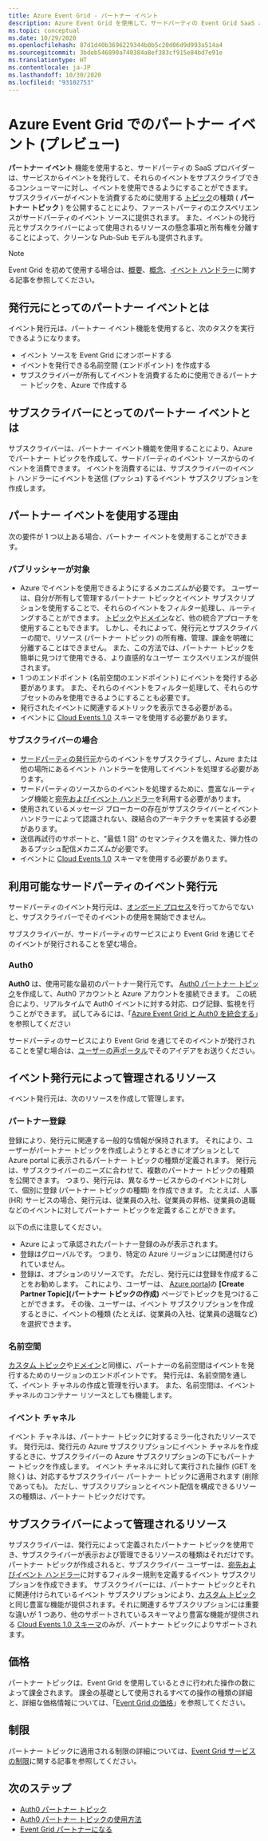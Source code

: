 ```yaml
---
title: Azure Event Grid - パートナー イベント
description: Azure Event Grid を使用して、サードパーティの Event Grid SaaS および PaaS パートナーから直接 Azure サービスにイベントを送信します。
ms.topic: conceptual
ms.date: 10/29/2020
ms.openlocfilehash: 87d1d40b3696229344b0b5c20d06d9d993a514a4
ms.sourcegitcommit: 3bdeb546890a740384a8ef383cf915e84bd7e91e
ms.translationtype: HT
ms.contentlocale: ja-JP
ms.lasthandoff: 10/30/2020
ms.locfileid: "93102753"
---
```

# <a name="partner-events-in-azure-event-grid-preview"></a>Azure Event Grid でのパートナー イベント (プレビュー)
**パートナー イベント** 機能を使用すると、サードパーティの SaaS プロバイダーは、サービスからイベントを発行して、それらのイベントをサブスクライブできるコンシューマーに対し、イベントを使用できるようにすることができます。 サブスクライバーがイベントを消費するために使用する [トピック](concepts.md#topics)の種類 ( **パートナー トピック** ) を公開することにより、ファーストパーティのエクスペリエンスがサードパーティのイベント ソースに提供されます。 また、イベントの発行元とサブスクライバーによって使用されるリソースの懸念事項と所有権を分離することによって、クリーンな Pub-Sub モデルも提供されます。

> [!NOTE]
> Event Grid を初めて使用する場合は、[概要](overview.md)、[概念](concepts.md)、[イベント ハンドラー](event-handlers.md)に関する記事を参照してください。

## <a name="what-is-partner-events-to-a-publisher"></a>発行元にとってのパートナー イベントとは
イベント発行元は、パートナー イベント機能を使用すると、次のタスクを実行できるようになります。

- イベント ソースを Event Grid にオンボードする
- イベントを発行できる名前空間 (エンドポイント) を作成する
- サブスクライバーが所有してイベントを消費するために使用できるパートナー トピックを、Azure で作成する

## <a name="what-is-partner-events-to-a-subscriber"></a>サブスクライバーにとってのパートナー イベントとは
サブスクライバーは、パートナー イベント機能を使用することにより、Azure でパートナー トピックを作成して、サードパーティのイベント ソースからのイベントを消費できます。 イベントを消費するには、サブスクライバーのイベント ハンドラーにイベントを送信 (プッシュ) するイベント サブスクリプションを作成します。

## <a name="why-should-i-use-partner-events"></a>パートナー イベントを使用する理由
次の要件が 1 つ以上ある場合、パートナー イベントを使用することができます。

### <a name="for-publishers"></a>パブリッシャーが対象

- Azure でイベントを使用できるようにするメカニズムが必要です。 ユーザーは、自分が所有して管理するパートナー トピックとイベント サブスクリプションを使用することで、それらのイベントをフィルター処理し、ルーティングすることができます。 [トピック](custom-topics.md)や[ドメイン](event-domains.md)など、他の統合アプローチを使用することもできます。 しかし、それによって、発行元とサブスクライバーの間で、リソース (パートナー トピック) の所有権、管理、課金を明確に分離することはできません。 また、この方法では、パートナー トピックを簡単に見つけて使用できる、より直感的なユーザー エクスペリエンスが提供されます。
- 1 つのエンドポイント (名前空間のエンドポイント) にイベントを発行する必要があります。 また、それらのイベントをフィルター処理して、それらのサブセットのみを使用できるようにすることも必要です。 
- 発行されたイベントに関連するメトリックを表示できる必要がある。
- イベントに [Cloud Events 1.0](https://cloudevents.io/) スキーマを使用する必要があります。

### <a name="for-subscribers"></a>サブスクライバーの場合

- [サードパーティの発行元](#available-third-party-event-publishers)からのイベントをサブスクライブし、Azure または他の場所にあるイベント ハンドラーを使用してイベントを処理する必要があります。
- サードパーティのソースからのイベントを処理するために、豊富なルーティング機能と[宛先およびイベント ハンドラー](overview.md#event-handlers)を利用する必要があります。 
- 使用されているメッセージ ブローカーの存在がサブスクライバーとイベント ハンドラーによって認識されない、疎結合のアーキテクチャを実装する必要があります。 
- 送信再試行のサポートと、"最低 1 回" のセマンティクスを備えた、弾力性のあるプッシュ配信メカニズムが必要です。
- イベントに [Cloud Events 1.0](https://cloudevents.io/) スキーマを使用する必要があります。 


## <a name="available-third-party-event-publishers"></a>利用可能なサードパーティのイベント発行元
サードパーティのイベント発行元は、[オンボード プロセス](partner-onboarding-overview.md)を行ってからでないと、サブスクライバーでそのイベントの使用を開始できません。 

サブスクライバーが、サードパーティのサービスにより Event Grid を通じてそのイベントが発行されることを望む場合。 

### <a name="auth0"></a>Auth0
**Auth0** は、使用可能な最初のパートナー発行元です。 [Auth0 パートナー トピック](auth0-overview.md)を作成して、Auth0 アカウントと Azure アカウントを接続できます。 この統合により、リアルタイムで Auth0 イベントに対する対応、ログ記録、監視を行うことができます。 試してみるには、「[Azure Event Grid と Auth0 を統合する](auth0-how-to.md)」を参照してください

サードパーティのサービスにより Event Grid を通じてそのイベントが発行されることを望む場合は、[ユーザーの声ポータル](https://feedback.azure.com/forums/909934-azure-event-grid)でそのアイデアをお送りください。
 
## <a name="resources-managed-by-event-publishers"></a>イベント発行元によって管理されるリソース
イベント発行元は、次のリソースを作成して管理します。

### <a name="partner-registration"></a>パートナー登録
登録により、発行元に関連する一般的な情報が保持されます。 それにより、ユーザーがパートナー トピックを作成しようとするときにオプションとして Azure portal に表示されるパートナー トピックの種類が定義されます。 発行元は、サブスクライバーのニーズに合わせて、複数のパートナー トピックの種類を公開できます。 つまり、発行元は、異なるサービスからのイベントに対して、個別に登録 (パートナー トピックの種類) を作成できます。 たとえば、人事 (HR) サービスの場合、発行元は、従業員の入社、従業員の昇格、従業員の退職などのイベントに対してパートナー トピックを定義することができます。 

以下の点に注意してください。

- Azure によって承認されたパートナー登録のみが表示されます。 
- 登録はグローバルです。 つまり、特定の Azure リージョンには関連付けられていません。
- 登録は、オプションのリソースです。 ただし、発行元には登録を作成することをお勧めします。 これにより、ユーザーは、 [Azure portal](https://portal.azure.com/#create/Microsoft.EventGridPartnerTopic)の **[Create Partner Topic]\(パートナー トピックの作成\)** ページでトピックを見つけることができます。 その後、ユーザーは、イベント サブスクリプションを作成するときに、イベントの種類 (たとえば、従業員の入社、従業員の退職など) を選択できます。

### <a name="namespace"></a>名前空間
[カスタム トピック](custom-topics.md)や[ドメイン](event-domains.md)と同様に、パートナーの名前空間はイベントを発行するためのリージョンのエンドポイントです。 発行元は、名前空間を通して、イベント チャネルの作成と管理を行います。 また、名前空間は、イベント チャネルのコンテナー リソースとしても機能します。

### <a name="event-channels"></a>イベント チャネル
イベント チャネルは、パートナー トピックに対するミラー化されたリソースです。 発行元は、発行元の Azure サブスクリプションにイベント チャネルを作成するときに、サブスクライバーの Azure サブスクリプションの下にもパートナー トピックを作成します。 イベント チャネルに対して実行された操作 (GET を除く) は、対応するサブスクライバー パートナー トピックに適用されます (削除であっても)。 ただし、サブスクリプションとイベント配信を構成できるリソースの種類は、パートナー トピックだけです。

## <a name="resources-managed-by-subscribers"></a>サブスクライバーによって管理されるリソース 
サブスクライバーは、発行元によって定義されたパートナー トピックを使用でき、サブスクライバーが表示および管理できるリソースの種類はそれだけです。 パートナー トピックが作成されると、サブスクライバー ユーザーは、[宛先およびイベント ハンドラー](overview.md#event-handlers)に対するフィルター規則を定義するイベント サブスクリプションを作成できます。 サブスクライバーには、パートナー トピックとそれに関連付けられているイベント サブスクリプションにより、[カスタム トピック](custom-topics.md)と同じ豊富な機能が提供されます。それに関連するサブスクリプションには重要な違いが 1 つあり、他のサポートされているスキーマより豊富な機能が提供される [Cloud Events 1.0 スキーマ](cloudevents-schema.md)のみが、パートナー トピックによりサポートされます。

## <a name="pricing"></a>価格
パートナー トピックは、Event Grid を使用しているときに行われた操作の数によって課金されます。 課金の基礎として使用されるすべての操作の種類の詳細と、詳細な価格情報については、「[Event Grid の価格](https://azure.microsoft.com/pricing/details/event-grid/)」を参照してください。

## <a name="limits"></a>制限
パートナー トピックに適用される制限の詳細については、[Event Grid サービスの制限](../azure-resource-manager/management/azure-subscription-service-limits.md#event-grid-limits)に関する記事を参照してください。


## <a name="next-steps"></a>次のステップ

- [Auth0 パートナー トピック](auth0-overview.md)
- [Auth0 パートナー トピックの使用方法](auth0-how-to.md)
- [Event Grid パートナーになる](partner-onboarding-overview.md)